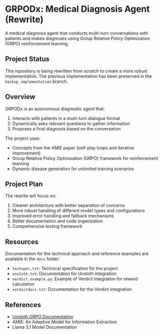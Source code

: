 # GRPODx: Medical Diagnosis Agent (Rewrite)

A medical diagnosis agent that conducts multi-turn conversations with patients and makes diagnoses using Group Relative Policy Optimization (GRPO) reinforcement learning.

## Project Status

This repository is being rewritten from scratch to create a more robust implementation. The previous implementation has been preserved in the `backup_implementation` branch.

## Overview

GRPODx is an autonomous diagnostic agent that:
1. Interacts with patients in a multi-turn dialogue format
2. Dynamically asks relevant questions to gather information
3. Proposes a final diagnosis based on the conversation

The project uses:
- Concepts from the AMIE paper (self-play loops and iterative improvement)
- Group Relative Policy Optimization (GRPO) framework for reinforcement learning
- Dynamic disease generation for unlimited training scenarios

## Project Plan

The rewrite will focus on:

1. Cleaner architecture with better separation of concerns
2. More robust handling of different model types and configurations
3. Improved error handling and fallback mechanisms
4. Better documentation and code organization
5. Comprehensive testing framework

## Resources

Documentation for the technical approach and reference examples are available in the `docs` folder:

- `techspec.txt`: Technical specification for the project
- `unsloth.txt`: Documentation for Unsloth integration
- `verdict_example.py`: Example of Verdict integration for reward calculation
- `verdictdocs.txt`: Documentation for the Verdict integration

## References

- [Unsloth GRPO Documentation](https://docs.unsloth.ai/basics/reasoning-grpo-and-rl)
- AMIE: An Adaptive Model for Information Extraction
- Llama 3.1 Model Documentation